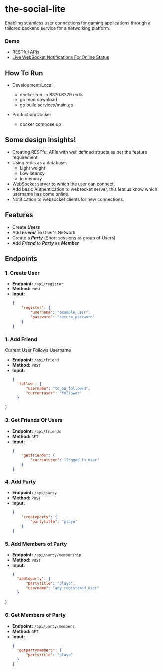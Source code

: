 # the-social-lite
Enabling seamless user connections for gaming applications through a tailored backend service for a networking platform.

### Demo
- [RESTful APIs](https://drive.google.com/file/d/11eMSiD0eE_2GMojzqMrpEmgV_y37IOgg/view?usp=sharing)
- [Live WebSocket Notifications For Online Status](https://drive.google.com/file/d/1l8xuHOPP9v_aBJ4fNLtcePOkp6Egs2GJ/view?usp=sharing)

## How To Run
- Development/Local
  - docker run -p 6379:6379 redis
  - go mod download
  - go build services/main.go

- Production/Docker
  - docker compose up

## Some design insights! 
- Creating RESTful APIs with well defined structs as per the feature requirement. 
- Using redis as a database.
  - Light weight
  - Low latency
  - In memory
- WebSocket server to which the user can connect.
- Add basic Authentication to websocket server, this lets us know which username has come online. 
- Notification to websocket clients for new connections.

## Features
- Create __*Users*__
- Add __*Friend*__ To User's Network
- Create a __*Party*__ (Short sessions as group of Users)
- Add __*Friend*__ to __*Party*__ as __*Member*__

## Endpoints

### 1. Create User

- **Endpoint:** `/api/register`
- **Method:** `POST`
- **Input:**
  ```json
  {
      "register": {
          "username": "example_user",
          "password": "secure_password"
      }
  }

### 1. Add Friend
Current User Follows Username

- **Endpoint:** `/api/friend`
- **Method:** `POST`
- **Input:**
  ```json
  {
    "follow": {
        "username": "to_bo_followed",
        "currentuser": "follower"
    }
}

### 3. Get Friends Of Users

- **Endpoint:** `/api/friends`
- **Method:** `GET`
- **Input:**
  ```json
  {
      "getfriends": {
          "currentuser": "logged_in_user"
      }
  }

### 4. Add Party

- **Endpoint:** `/api/party`
- **Method:** `POST`
- **Input:**
  ```json
  {
      "createparty": {
          "partytitle": "playo"
      }
  }

### 5. Add Members of Party

- **Endpoint:** `/api/party/membership`
- **Method:** `POST`
- **Input:**
  ```json
  {
    "addtoparty": {
        "partytitle": "playo",
        "username": "any_registered_user"
    }
}

### 6. Get Members of Party

- **Endpoint:** `/api/party/members`
- **Method:** `GET`
- **Input:**
  ```json
  {
    "getpartymembers": {
        "partytitle": "playo"
    }
  }
